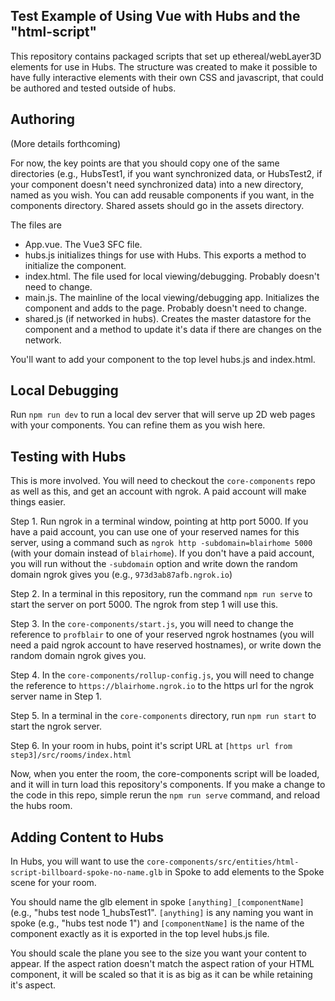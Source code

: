 ## Test Example of Using Vue with Hubs and the "html-script" 

This repository contains packaged scripts that set up ethereal/webLayer3D elements for use in Hubs.  The structure was created to make it possible to have fully interactive elements with their own CSS and javascript, that could be authored and tested outside of hubs.

## Authoring

(More details forthcoming)

For now, the key points are that you should copy one of the same directories (e.g., HubsTest1, if you want synchronized data, or HubsTest2, if your component doesn't need synchronized data) into a new directory, named as you wish.  You can add reusable components if you want, in the components directory.  Shared assets should go in the assets directory.

The files are
- App.vue.  The Vue3 SFC file.
- hubs.js initializes things for use with Hubs.  This exports a method to initialize the component.
- index.html.  The file used for local viewing/debugging. Probably doesn't need to change.
- main.js.  The mainline of the local viewing/debugging app.  Initializes the component and adds to the page. Probably doesn't need to change.
- shared.js (if networked in hubs).  Creates the master datastore for the component and a method to update it's data if there are changes on the network.

You'll want to add your component to the top level hubs.js and index.html.

## Local Debugging

Run `npm run dev` to run a local dev server that will serve up 2D web pages with your components.  You can refine them as you wish here.

## Testing with Hubs

This is more involved.  You will need to checkout the `core-components` repo as well as this, and get an account with ngrok.  A paid account will make things easier.

Step 1. Run ngrok in a terminal window, pointing at http port 5000.  If you have a paid account, you can use one of your reserved names for this server, using a command such as `ngrok http -subdomain=blairhome 5000` (with your domain instead of `blairhome`).   If you don't have a paid account, you will run without the `-subdomain` option and write down the random domain ngrok gives you (e.g., `973d3ab87afb.ngrok.io`)

Step 2. In a terminal in this repository, run the command `npm run serve` to start the server on port 5000.  The ngrok from step 1 will use this.

Step 3. In the `core-components/start.js`, you will need to change the reference to `profblair` to one of your reserved ngrok hostnames (you will need a paid ngrok account to have reserved hostnames), or write down the random domain ngrok gives you.

Step 4. In the `core-components/rollup-config.js`, you will need to change the reference to `https://blairhome.ngrok.io` to the https url for the ngrok server name in Step 1. 

Step 5. In a terminal in the `core-components` directory, run `npm run start` to start the ngrok server.

Step 6. In your room in hubs, point it's script URL at `[https url from step3]/src/rooms/index.html`

Now, when you enter the room, the core-components script will be loaded, and it will in turn load this repository's components.  If you make a change to the code in this repo, simple rerun the `npm run serve` command, and reload the hubs room.

## Adding Content to Hubs

In Hubs, you will want to use the `core-components/src/entities/html-script-billboard-spoke-no-name.glb` in Spoke to add elements to the Spoke scene for your room.

You should name the glb element in spoke `[anything]_[componentName]` (e.g., "hubs test node 1_hubsTest1". `[anything]` is any naming you want in spoke (e.g., "hubs test node 1") and `[componentName]` is the name of the component exactly as it is exported in the top level hubs.js file.

You should scale the plane you see to the size you want your content to appear.  If the aspect ration doesn't match the aspect ration of your HTML component, it will be scaled so that it is as big as it can be while retaining it's aspect.
